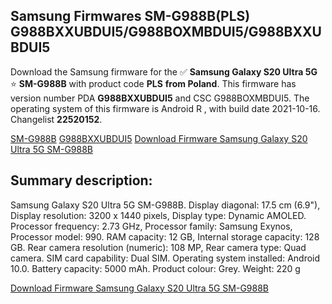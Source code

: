 <h2>Samsung Firmwares SM-G988B(PLS) G988BXXUBDUI5/G988BOXMBDUI5/G988BXXUBDUI5</h2>
Download the Samsung firmware for the ✅ <strong>Samsung Galaxy S20 Ultra 5G </strong> ⭐ <strong>SM-G988B</strong> with product code <strong>PLS</strong> <strong> from Poland</strong>. This firmware has version number PDA <strong>G988BXXUBDUI5</strong> and CSC G988BOXMBDUI5. The operating system of this firmware is Android R , with build date 2021-10-16. Changelist <strong>22520152</strong>.


[SM-G988B](https://samfirm.shop/samsung/model/SM-G988B)
[G988BXXUBDUI5](https://samfirm.shop/samsung/pda/G988BXXUBDUI5)
[Download Firmware Samsung Galaxy S20 Ultra 5G SM-G988B](https://samfirm.shop/samsung/firmware/465455)
<h2>Summary description:</h2>
<p>Samsung Galaxy S20 Ultra 5G SM-G988B. Display diagonal: 17.5 cm (6.9"), Display resolution: 3200 x 1440 pixels, Display type: Dynamic AMOLED. Processor frequency: 2.73 GHz, Processor family: Samsung Exynos, Processor model: 990. RAM capacity: 12 GB, Internal storage capacity: 128 GB. Rear camera resolution (numeric): 108 MP, Rear camera type: Quad camera. SIM card capability: Dual SIM. Operating system installed: Android 10.0. Battery capacity: 5000 mAh. Product colour: Grey. Weight: 220 g</p>


[Download Firmware Samsung Galaxy S20 Ultra 5G SM-G988B](https://samfirm.shop/samsung/firmware/465455)
